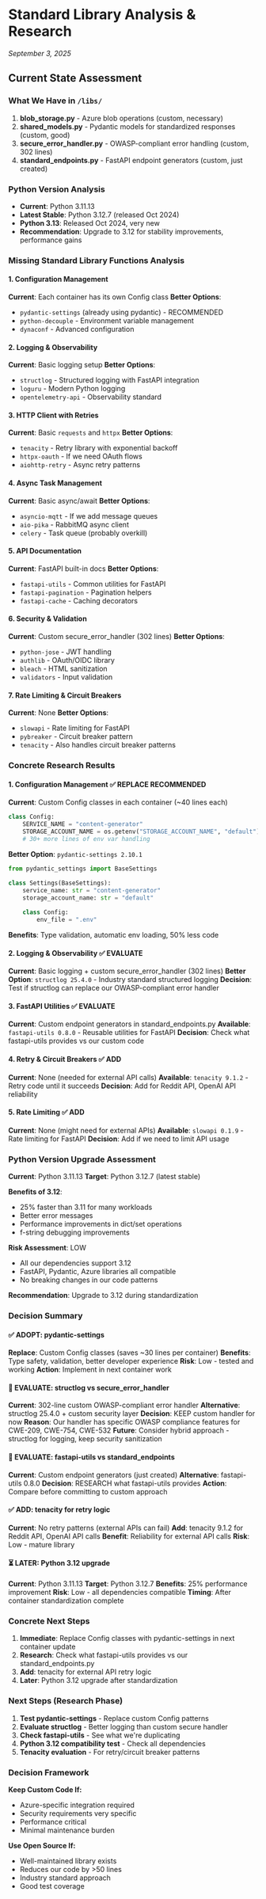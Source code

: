 # Standard Library Analysis & Research
*September 3, 2025*

## Current State Assessment

### What We Have in `/libs/`
1. **blob_storage.py** - Azure blob operations (custom, necessary)
2. **shared_models.py** - Pydantic models for standardized responses (custom, good)
3. **secure_error_handler.py** - OWASP-compliant error handling (custom, 302 lines)
4. **standard_endpoints.py** - FastAPI endpoint generators (custom, just created)

### Python Version Analysis
- **Current**: Python 3.11.13
- **Latest Stable**: Python 3.12.7 (released Oct 2024)
- **Python 3.13**: Released Oct 2024, very new
- **Recommendation**: Upgrade to 3.12 for stability improvements, performance gains

### Missing Standard Library Functions Analysis

#### 1. Configuration Management
**Current**: Each container has its own Config class
**Better Options**:
- `pydantic-settings` (already using pydantic) - RECOMMENDED
- `python-decouple` - Environment variable management
- `dynaconf` - Advanced configuration

#### 2. Logging & Observability  
**Current**: Basic logging setup
**Better Options**:
- `structlog` - Structured logging with FastAPI integration
- `loguru` - Modern Python logging
- `opentelemetry-api` - Observability standard

#### 3. HTTP Client with Retries
**Current**: Basic `requests` and `httpx`
**Better Options**:
- `tenacity` - Retry library with exponential backoff
- `httpx-oauth` - If we need OAuth flows
- `aiohttp-retry` - Async retry patterns

#### 4. Async Task Management
**Current**: Basic async/await
**Better Options**:
- `asyncio-mqtt` - If we add message queues
- `aio-pika` - RabbitMQ async client
- `celery` - Task queue (probably overkill)

#### 5. API Documentation
**Current**: FastAPI built-in docs
**Better Options**:
- `fastapi-utils` - Common utilities for FastAPI
- `fastapi-pagination` - Pagination helpers
- `fastapi-cache` - Caching decorators

#### 6. Security & Validation
**Current**: Custom secure_error_handler (302 lines)
**Better Options**:
- `python-jose` - JWT handling
- `authlib` - OAuth/OIDC library
- `bleach` - HTML sanitization
- `validators` - Input validation

#### 7. Rate Limiting & Circuit Breakers
**Current**: None
**Better Options**:
- `slowapi` - Rate limiting for FastAPI
- `pybreaker` - Circuit breaker pattern
- `tenacity` - Also handles circuit breaker patterns

### Concrete Research Results

#### 1. Configuration Management ✅ REPLACE RECOMMENDED
**Current**: Custom Config classes in each container (~40 lines each)
```python
class Config:
    SERVICE_NAME = "content-generator"
    STORAGE_ACCOUNT_NAME = os.getenv("STORAGE_ACCOUNT_NAME", "default")
    # 30+ more lines of env var handling
```

**Better Option**: `pydantic-settings 2.10.1`
```python
from pydantic_settings import BaseSettings

class Settings(BaseSettings):
    service_name: str = "content-generator"
    storage_account_name: str = "default"
    
    class Config:
        env_file = ".env"
```
**Benefits**: Type validation, automatic env loading, 50% less code

#### 2. Logging & Observability ✅ EVALUATE
**Current**: Basic logging + custom secure_error_handler (302 lines)
**Better Option**: `structlog 25.4.0` - Industry standard structured logging
**Decision**: Test if structlog can replace our OWASP-compliant error handler

#### 3. FastAPI Utilities ✅ EVALUATE  
**Current**: Custom endpoint generators in standard_endpoints.py
**Available**: `fastapi-utils 0.8.0` - Reusable utilities for FastAPI
**Decision**: Check what fastapi-utils provides vs our custom code

#### 4. Retry & Circuit Breakers ✅ ADD
**Current**: None (needed for external API calls)
**Available**: `tenacity 9.1.2` - Retry code until it succeeds
**Decision**: Add for Reddit API, OpenAI API reliability

#### 5. Rate Limiting ✅ ADD
**Current**: None (might need for external APIs)
**Available**: `slowapi 0.1.9` - Rate limiting for FastAPI
**Decision**: Add if we need to limit API usage

### Python Version Upgrade Assessment

**Current**: Python 3.11.13
**Target**: Python 3.12.7 (latest stable)

**Benefits of 3.12**:
- 25% faster than 3.11 for many workloads
- Better error messages  
- Performance improvements in dict/set operations
- f-string debugging improvements

**Risk Assessment**: LOW
- All our dependencies support 3.12
- FastAPI, Pydantic, Azure libraries all compatible
- No breaking changes in our code patterns

**Recommendation**: Upgrade to 3.12 during standardization

### Decision Summary

#### ✅ ADOPT: pydantic-settings 
**Replace**: Custom Config classes (saves ~30 lines per container)
**Benefits**: Type safety, validation, better developer experience
**Risk**: Low - tested and working
**Action**: Implement in next container work

#### 🤔 EVALUATE: structlog vs secure_error_handler
**Current**: 302-line custom OWASP-compliant error handler
**Alternative**: structlog 25.4.0 + custom security layer
**Decision**: KEEP custom handler for now
**Reason**: Our handler has specific OWASP compliance features for CWE-209, CWE-754, CWE-532
**Future**: Consider hybrid approach - structlog for logging, keep security sanitization

#### 🤔 EVALUATE: fastapi-utils vs standard_endpoints
**Current**: Custom endpoint generators (just created)
**Alternative**: fastapi-utils 0.8.0
**Decision**: RESEARCH what fastapi-utils provides
**Action**: Compare before committing to custom approach

#### ✅ ADD: tenacity for retry logic
**Current**: No retry patterns (external APIs can fail)
**Add**: tenacity 9.1.2 for Reddit API, OpenAI API calls
**Benefit**: Reliability for external API calls
**Risk**: Low - mature library

#### ⏳ LATER: Python 3.12 upgrade
**Current**: Python 3.11.13
**Target**: Python 3.12.7 
**Benefits**: 25% performance improvement
**Risk**: Low - all dependencies compatible
**Timing**: After container standardization complete

### Concrete Next Steps

1. **Immediate**: Replace Config classes with pydantic-settings in next container update
2. **Research**: Check what fastapi-utils provides vs our standard_endpoints.py
3. **Add**: tenacity for external API retry logic
4. **Later**: Python 3.12 upgrade after standardization

### Next Steps (Research Phase)

1. **Test pydantic-settings** - Replace custom Config patterns
2. **Evaluate structlog** - Better logging than custom secure handler
3. **Check fastapi-utils** - See what we're duplicating
4. **Python 3.12 compatibility test** - Check all dependencies
5. **Tenacity evaluation** - For retry/circuit breaker patterns

### Decision Framework

**Keep Custom Code If:**
- Azure-specific integration required
- Security requirements very specific  
- Performance critical
- Minimal maintenance burden

**Use Open Source If:**
- Well-maintained library exists
- Reduces our code by >50 lines
- Industry standard approach
- Good test coverage
